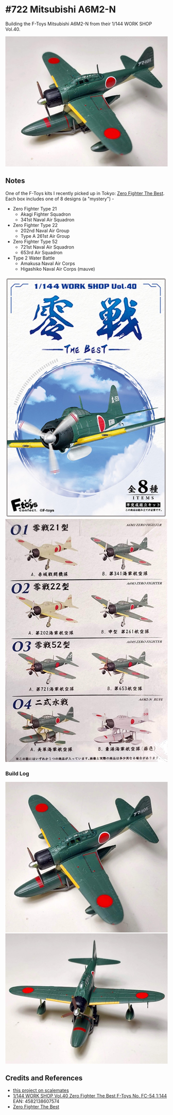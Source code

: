 # #722 Mitsubishi A6M2-N

Building the F-Toys Mitsubishi A6M2-N from their 1/144 WORK SHOP Vol.40.

![Build](./assets/FtoysFC54_build.jpg?raw=true)

## Notes

One of the F-Toys kits I recently picked up in Tokyo:
[Zero Fighter The Best](https://f-toys.net/item/zero_the_best/).
Each box includes one of 8 designs (a "mystery") -

* Zero Fighter Type 21
    * Akagi Fighter Squadron
    * 341st Naval Air Squadron
* Zero Fighter Type 22
    * 202nd Naval Air Group
    * Type A 261st Air Group
* Zero Fighter Type 52
    * 721st Naval Air Squadron
    * 653rd Air Squadron
* Type 2 Water Battle
    * Amakusa Naval Air Corps
    * Higashiko Naval Air Corps (mauve)

![kit-front](./assets/kit-front.jpg?raw=true)
![kit-rear](./assets/kit-rear.jpg?raw=true)

### Build Log

![build01a](./assets/build01a.jpg?raw=true)
![build01b](./assets/build01b.jpg?raw=true)

## Credits and References

* [this project on scalemates](https://www.scalemates.com/profiles/mate.php?id=74137&p=projects&project=159061)
* [1/144 WORK SHOP Vol.40 Zero Fighter The Best F-Toys No. FC-54 1:144](https://www.scalemates.com/kits/f-toys-fc-54-zero-fighter--1505764) EAN: 4582138607574
* [Zero Fighter The Best](https://f-toys.net/item/zero_the_best/)
